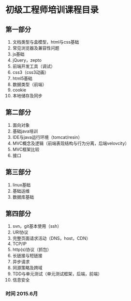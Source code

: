 # 初级工程师培训课程目录 


## 第一部分

1. 文档类型与盒模型，html与css基础
2. 常见浏览器及兼容性问题
3. js基础
4. jQuery，zepto
5. 前端开发工具（调试）
6. css3（css3动画）
7. html5基础
8. 数据类型（前端）
9. cookie
10. 本地储存及同步


## 第二部分

1. 面向对象
2. 基础java培训 
3. IDE与java运行环境（tomcat/resin）
4. MVC概念及逻辑（前端表现结构与行为分离，后端velovcity）
5. MVC框架比较
6. 接口


## 第三部分

1. linux基础
2. 基础运维
3. 数据库基础


## 第四部分

1. svn，git基本使用（ssh）
2. URI协议
3. 完整页面请求活动（DNS，host，CDN）
4. TCP/IP
5. http(s)协议（抓包）
6. 长链接与短链接
7. 异步请求
8. 同源策略及跨域
9. TDD与单元测试（单元测试框架，后端，前端）
10. 信息安全


### 时间 2015.6月


